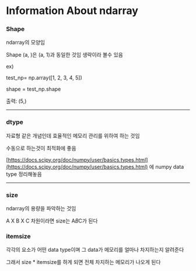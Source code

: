 # Information About ndarray

### Shape

ndarray의 모양임

Shape (a, )은  (a, 1)과 동일한 것임 생략이라 볼수 있음

ex)

test_np= np.array([1, 2, 3, 4, 5])

shape = test_np.shape

출력: (5,)

---

### dtype

자료형 같은 개념인데 효율적인 메모리 관리를 위하여 하는 것임

수동으로 하는것이 최적화에 좋음

[https://docs.scipy.org/doc/numpy/user/basics.types.html](https://docs.scipy.org/doc/numpy/user/basics.types.html) 에 numpy data type 정리해놓음

---

### size

ndarray의 용량을 파악하는 것임

A X B X C 차원이라면 size는 A*B*C가 된다

### itemsize

각각의 요소가 어떤 data type이며 그 data가 메모리를 얼마나 차지하는지 알려준다

그래서 size * itemsize를 하게 되면 전체 차지하는 메모리가 나오게 된다